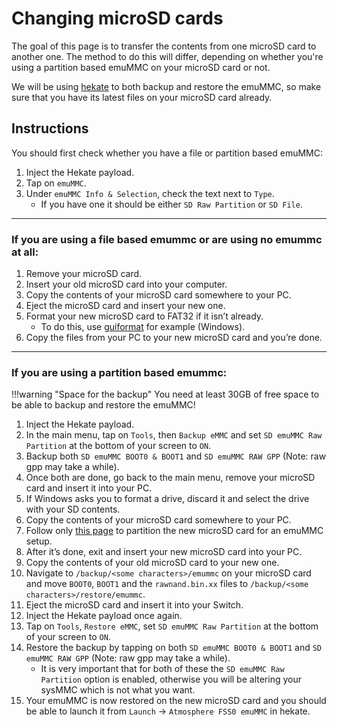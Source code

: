 # Changing microSD cards

The goal of this page is to transfer the contents from one microSD card to another one. The method to do this will differ, depending on whether you're using a partition based emuMMC on your microSD card or not.

We will be using [hekate](https://github.com/CTCaer/hekate/releases/) to both backup and restore the emuMMC, so make sure that you have its latest files on your microSD card already.

## Instructions

You should first check whether you have a file or partition based emuMMC:

1.  Inject the Hekate payload.
2.  Tap on `emuMMC`.
3.  Under `emuMMC Info & Selection`, check the text next to `Type`.
    - If you have one it should be either `SD Raw Partition` or `SD File`.

-----
### If you are using a file based emummc or are using no emummc at all:

1.  Remove your  microSD card.   
2.  Insert your old microSD card into your computer.
3.  Copy the contents of your microSD card somewhere to your PC.
4.  Eject the microSD card and insert your new one.
5.  Format your new microSD card to FAT32 if it isn’t already.
    - To do this, use [guiformat](http://ridgecrop.co.uk/index.htm?guiformat.htm) for example (Windows).
6.  Copy the files from your PC to your new microSD card and you’re done.

-----
### If you are using a partition based emummc:

!!!warning "Space for the backup"
    You need at least 30GB of free space to be able to backup and restore the emuMMC!

1.  Inject the Hekate payload.
2.  In the main menu, tap on `Tools`, then `Backup eMMC` and set `SD emuMMC Raw Partition` at the bottom of your screen to `ON`.
3.  Backup both `SD emuMMC BOOT0 & BOOT1` and `SD emuMMC RAW GPP` (Note: raw gpp may take a while).
4.  Once both are done, go back to the main menu, remove your microSD card and insert it into your PC.
5.  If Windows asks you to format a drive, discard it and select the drive with your SD contents.
6.  Copy the contents of your microSD card somewhere to your PC.
7.  Follow only [this page](../user_guide/all/partitioning_sd.md) to partition the new microSD card for an emuMMC setup.
8.  After it’s done, exit and insert your new microSD card into your PC.
9.  Copy the contents of your old microSD card to your new one.
10. Navigate to `/backup/<some characters>/emummc` on your microSD card and move `BOOT0`, `BOOT1` and the `rawnand.bin.xx` files to `/backup/<some characters>/restore/emummc`.
11. Eject the microSD card and insert it into your Switch.
12. Inject the Hekate payload once again.
13. Tap on `Tools`, `Restore eMMC`, set `SD emuMMC Raw Partition` at the bottom of your screen to `ON`.
14. Restore the backup by tapping on both `SD emuMMC BOOT0 & BOOT1` and `SD emuMMC RAW GPP` (Note: raw gpp may take a while).
    - It is very important that for both of these the `SD emuMMC Raw Partition` option is enabled, otherwise you will be altering your sysMMC
      which is not what you want.
15. Your emuMMC is now restored on the new microSD card and you should be able to launch it from `Launch` -> `Atmosphere FSS0 emuMMC` in hekate.
